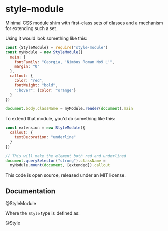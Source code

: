 <!-- To edit this file, edit /src/README.md, not /README.md -->

# style-module

Minimal CSS module shim with first-class sets of classes and a
mechanism for extending such a set.

Using it would look something like this:

```javascript
const {StyleModule} = require("style-module")
const myModule = new StyleModule({
  main: {
    fontFamily: "Georgia, 'Nimbus Roman No9 L'",
    margin: "0"
  },
  callout: {
    color: "red",
    fontWeight: "bold",
    ":hover": {color: "orange"}
  }
})

document.body.className = myModule.render(document).main
```

To extend that module, you'd do something like this:

```javascript
const extension = new StyleModule({
  callout: {
    textDecoration: "underline"
  }
})

// This will make the element both red and underlined
document.querySelector("strong").className =
  myModule.mount(document, [extended]).callout
```

This code is open source, released under an MIT license.
    
## Documentation

@StyleModule

Where the `Style` type is defined as:

@Style
